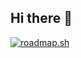 ## Hi there 👋

<a href="https://roadmap.sh"><img src="https://roadmap.sh/card/tall/67fe67b76057cdb1a2d5f46a?variant=light" alt="roadmap.sh"/></a>
